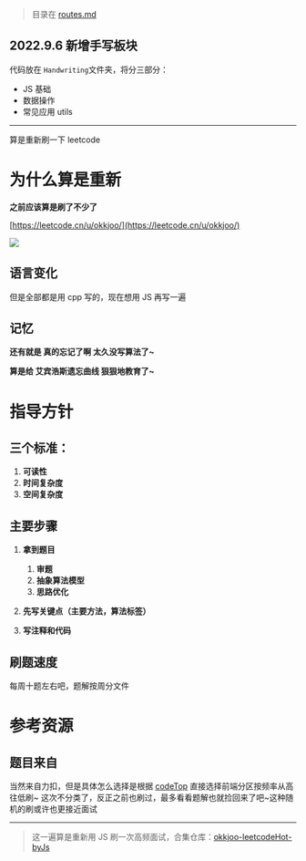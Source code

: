 > 目录在 [routes.md](./routes.md)

## 2022.9.6 新增手写板块

代码放在 `Handwriting`文件夹，将分三部分：

- JS 基础
- 数据操作
- 常见应用 utils

---

算是重新刷一下 leetcode

# 为什么算是重新

**之前应该算是刷了不少了**

[https://leetcode.cn/u/okkjoo/](https://leetcode.cn/u/okkjoo/)

![](https://cdn.nlark.com/yuque/0/2022/png/2925491/1652541003301-af424f1b-890b-46c0-9440-6b9ac7a3124a.png?x-oss-process=image%2Fwatermark%2Ctype_d3F5LW1pY3JvaGVp%2Csize_15%2Ctext_QG9ra2pvbw%3D%3D%2Ccolor_FFFFFF%2Cshadow_50%2Ct_80%2Cg_se%2Cx_10%2Cy_10)

## 语言变化

但是全部都是用 cpp 写的，现在想用 JS 再写一遍

## 记忆

**还有就是 真的忘记了啊 太久没写算法了~**

**算是给 艾宾浩斯遗忘曲线 狠狠地教育了~**

# 指导方针

## 三个标准：

1. **可读性**
2. **时间复杂度**
3. **空间复杂度**

## 主要步骤

1. **拿到题目**

   1. **审题**
   2. **抽象算法模型**
   3. **思路优化**

2. **先写关键点（主要方法，算法标签）**
3. **写注释和代码**

## 刷题速度

每周十题左右吧，题解按周分文件

# 参考资源

## 题目来自

当然来自力扣，但是具体怎么选择是根据 [codeTop](https://codetop.cc/home) 直接选择前端分区按频率从高往低刷~ 这次不分类了，反正之前也刷过，最多看看题解也就捡回来了吧~这种随机的刷或许也更接近面试

---

> 这一遍算是重新用 JS 刷一次高频面试，合集仓库：[okkjoo-leetcodeHot-byJs](https://github.com/okkjoo/okkjoo-leetcodeHot-byJs)

